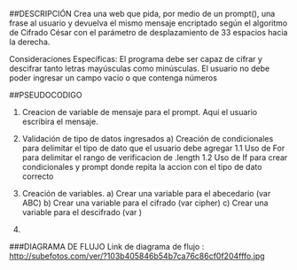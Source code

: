 ##DESCRIPCIÓN
Crea una web que pida, por medio de un prompt(), una frase al usuario y devuelva el mismo mensaje encriptado según el algoritmo de Cifrado César con el parámetro de desplazamiento de 33 espacios hacia la derecha.

Consideraciones Específicas:
El programa debe ser capaz de cifrar y descifrar tanto letras mayúsculas como minúsculas.
El usuario no debe poder ingresar un campo vacío o que contenga números

##PSEUDOCODIGO
1. Creacion de variable de mensaje para el prompt. Aqui el usuario escribira el mensaje.

2. Validación de tipo de datos ingresados
  a) Creación de condicionales para delimitar el tipo de dato que el usuario debe agregar
    1.1 Uso de For para delimitar el rango de verificacion de .length
    1.2 Uso de If para crear condicionales y prompt donde repita la accion con el tipo de dato correcto

3. Creación de variables.
  a) Crear una variable para el abecedario (var ABC)
  b) Crear una variable para el cifrado (var cipher)
  c) Crear una variable para el descifrado (var )

4.

###DIAGRAMA DE FLUJO
Link de diagrama de flujo : http://subefotos.com/ver/?103b405846b54b7ca76c86cf0f204fffo.jpg
